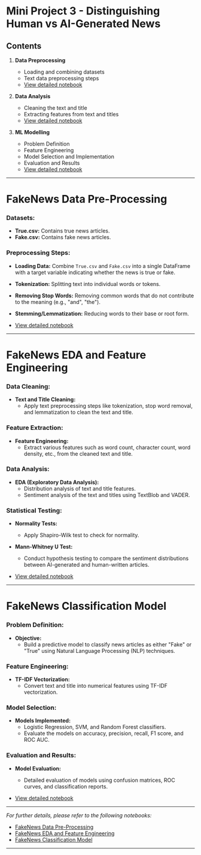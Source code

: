# **Mini Project 3 - Distinguishing Human vs AI-Generated News**

## Contents

1. **Data Preprocessing**
    - Loading and combining datasets
    - Text data preprocessing steps
    - [View detailed notebook](./FakeNews_Data_Pre-Processing.ipynb)

2. **Data Analysis**
    - Cleaning the text and title
    - Extracting features from text and titles
    - [View detailed notebook](./FakeNews_EDA_Feature_Eng.ipynb)

3. **ML Modelling**
    - Problem Definition
    - Feature Engineering
    - Model Selection and Implementation
    - Evaluation and Results
    - [View detailed notebook](./FakeNews_Classification_Model.ipynb)

---

# **FakeNews Data Pre-Processing**

### Datasets:

- **True.csv:** Contains true news articles.
- **Fake.csv:** Contains fake news articles.

### Preprocessing Steps:

- **Loading Data:** Combine `True.csv` and `Fake.csv` into a single DataFrame with a target variable indicating whether the news is true or fake.
- **Tokenization:** Splitting text into individual words or tokens.
- **Removing Stop Words:** Removing common words that do not contribute to the meaning (e.g., "and", "the").
- **Stemming/Lemmatization:** Reducing words to their base or root form.

- [View detailed notebook](./FakeNews_Data_Pre-Processing.ipynb)

---

# **FakeNews EDA and Feature Engineering**

### Data Cleaning:

- **Text and Title Cleaning:**
    - Apply text preprocessing steps like tokenization, stop word removal, and lemmatization to clean the text and title.

### Feature Extraction:

- **Feature Engineering:**
    - Extract various features such as word count, character count, word density, etc., from the cleaned text and title.

### Data Analysis:

- **EDA (Exploratory Data Analysis):**
    - Distribution analysis of text and title features.
    - Sentiment analysis of the text and titles using TextBlob and VADER.

### Statistical Testing:

- **Normality Tests:**
    - Apply Shapiro-Wilk test to check for normality.
- **Mann-Whitney U Test:**
    - Conduct hypothesis testing to compare the sentiment distributions between AI-generated and human-written articles.

- [View detailed notebook](./FakeNews_EDA_Feature_Eng.ipynb)

---

# **FakeNews Classification Model**

### Problem Definition:

- **Objective:**
    - Build a predictive model to classify news articles as either "Fake" or "True" using Natural Language Processing (NLP) techniques.

### Feature Engineering:

- **TF-IDF Vectorization:**
    - Convert text and title into numerical features using TF-IDF vectorization.

### Model Selection:

- **Models Implemented:**
    - Logistic Regression, SVM, and Random Forest classifiers.
    - Evaluate the models on accuracy, precision, recall, F1 score, and ROC AUC.

### Evaluation and Results:

- **Model Evaluation:**
    - Detailed evaluation of models using confusion matrices, ROC curves, and classification reports.

- [View detailed notebook](./FakeNews_Classification_Model.ipynb)

---

*For further details, please refer to the following notebooks:*
- [FakeNews Data Pre-Processing](./FakeNews_Data_Pre-Processing.ipynb)
- [FakeNews EDA and Feature Engineering](./FakeNews_EDA_Feature_Eng.ipynb)
- [FakeNews Classification Model](./FakeNews_Classification_Model.ipynb)

---
